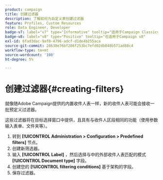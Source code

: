 ```yaml
---
product: campaign
title: 创建过滤器
description: 了解如何为自定义表创建过滤器
feature: Profiles, Custom Resources
role: Data Engineer, Developer
badge-v7: label="v7" type="Informative" tooltip="适用于Campaign Classicv7"
badge-v8: label="v8" type="Positive" tooltip="也适用于Campaign v8"
exl-id: 6fad3dac-9af0-4796-adcf-d1de4b255aca
source-git-commit: 28638e76bf286f253bc7efd02db848b571ad88c4
workflow-type: tm+mt
source-wordcount: '108'
ht-degree: 5%

---
```


# 创建过滤器{#creating-filters}

就像随Adobe Campaign提供的内置收件人表一样，新的收件人表可能会接收一批预定义过滤器。

这些过滤器将在目标选择窗口中提供，且具有与收件人区段相同的功能（使用参数输入表单、文件夹等）。

1. 转到 **[!UICONTROL Administration > Configuration > Predefined filters]** 节点。
1. 创建新筛选器。
1. 输入 **[!UICONTROL Label]** ，然后选择与中的外部收件人表匹配的模式 **[!UICONTROL Document type]** 字段。
1. 创建您的 **[!UICONTROL filtering conditions]** 基于架构的字段。
1. 保存过滤器。
